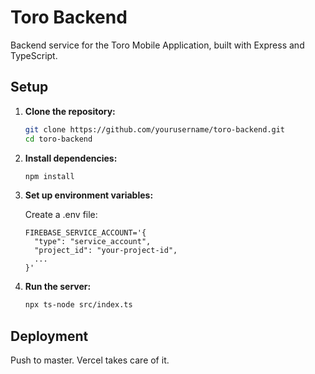 # Toro Backend

Backend service for the Toro Mobile Application, built with Express and TypeScript.

## Setup

1. **Clone the repository:**

    ```bash
    git clone https://github.com/yourusername/toro-backend.git
    cd toro-backend
    ```

2. **Install dependencies:**

    ```bash
    npm install
    ```

3. **Set up environment variables:**

    Create a .env file:

    ```plaintext
    FIREBASE_SERVICE_ACCOUNT='{
      "type": "service_account",
      "project_id": "your-project-id",
      ...
    }'
    ```

4. **Run the server:**

    ```bash
    npx ts-node src/index.ts
    ```

## Deployment

Push to master. Vercel takes care of it.

